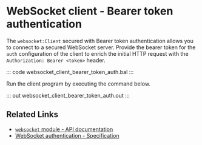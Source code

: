 # WebSocket client - Bearer token authentication

The `websocket:Client` secured with Bearer token authentication allows you to connect to a secured WebSocket server. Provide the bearer token for the `auth` configuration of the client to enrich the initial HTTP request with the `Authorization: Bearer <token>` header.

::: code websocket_client_bearer_token_auth.bal :::

Run the client program by executing the command below.

::: out websocket_client_bearer_token_auth.out :::

## Related Links
- [`websocket` module - API documentation](https://lib.ballerina.io/ballerina/websocket/latest)
- [WebSocket authentication - Specification](/spec/websocket/#52-authentication-and-authorization)
